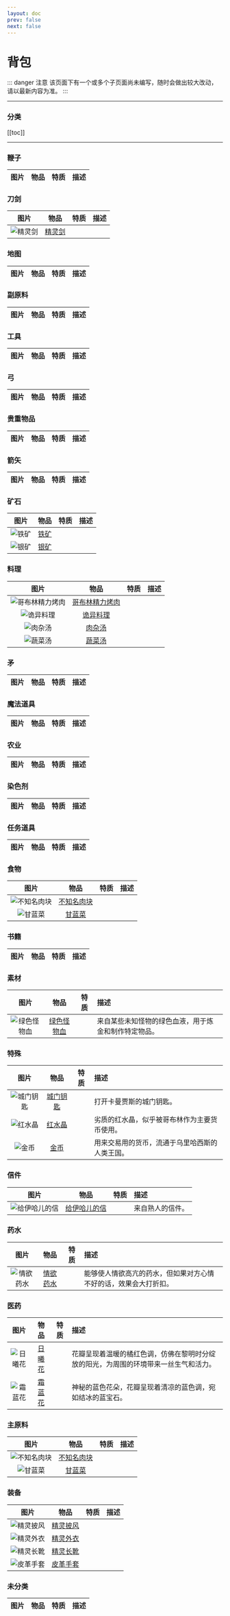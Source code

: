 ```yaml
---
layout: doc
prev: false
next: false
---
```


# 背包

::: danger 注意
该页面下有一个或多个子页面尚未编写，随时会做出较大改动，请以最新内容为准。
:::

---

### 分类

[[toc]]

---

### 鞭子

| 图片 | 物品 | 特质 | 描述 |
| :-: | :-: | :-: | :-- |

### 刀剑

| 图片 | 物品 | 特质 | 描述 |
| :-: | :-: | :-: | :-- |
| ![精灵剑](/img/item/31bd59eb2ac96f89.png) | [精灵剑](#/) | <Badge type="tip" text="耐久 30" /><br /><Badge type="tip" text="近战 10" /> |  |

### 地图

| 图片 | 物品 | 特质 | 描述 |
| :-: | :-: | :-: | :-- |

### 副原料

| 图片 | 物品 | 特质 | 描述 |
| :-: | :-: | :-: | :-- |

### 工具

| 图片 | 物品 | 特质 | 描述 |
| :-: | :-: | :-: | :-- |

### 弓

| 图片 | 物品 | 特质 | 描述 |
| :-: | :-: | :-: | :-- |

### 贵重物品

| 图片 | 物品 | 特质 | 描述 |
| :-: | :-: | :-: | :-- |

### 箭矢

| 图片 | 物品 | 特质 | 描述 |
| :-: | :-: | :-: | :-- |

### 矿石

| 图片 | 物品 | 特质 | 描述 |
| :-: | :-: | :-: | :-- |
| ![铁矿](/img/item/31bd59eb2ac96f89.png) | [铁矿](#/) |  |  |
| ![银矿](/img/item/31bd59eb2ac96f89.png) | [银矿](#/) |  |  |

### 料理

| 图片 | 物品 | 特质 | 描述 |
| :-: | :-: | :-: | :-- |
| ![哥布林精力烤肉](/img/item/31bd59eb2ac96f89.png) | [哥布林精力烤肉](#/) | <Badge type="tip" text="+100 体力" /> |  |
| ![诡异料理](/img/item/31bd59eb2ac96f89.png) | [诡异料理](#/) | <Badge type="tip" text="+30 体力" /><br /><Badge type="danger" text="-10 精神" /> |  |
| ![肉杂汤](/img/item/31bd59eb2ac96f89.png) | [肉杂汤](#/) | <Badge type="tip" text="+15 体力" /> |  |
| ![蔬菜汤](/img/item/31bd59eb2ac96f89.png) | [蔬菜汤](#/) | <Badge type="tip" text="+10 体力" /><br /><Badge type="tip" text="+5 精神" /> |  |

### 矛

| 图片 | 物品 | 特质 | 描述 |
| :-: | :-: | :-: | :-- |

### 魔法道具

| 图片 | 物品 | 特质 | 描述 |
| :-: | :-: | :-: | :-- |

### 农业

| 图片 | 物品 | 特质 | 描述 |
| :-: | :-: | :-: | :-- |

### 染色剂

| 图片 | 物品 | 特质 | 描述 |
| :-: | :-: | :-: | :-- |

### 任务道具

| 图片 | 物品 | 特质 | 描述 |
| :-: | :-: | :-: | :-- |

### 食物

| 图片 | 物品 | 特质 | 描述 |
| :-: | :-: | :-: | :-- |
| ![不知名肉块](/img/item/31bd59eb2ac96f89.png) | [不知名肉块](#/) | <Badge type="tip" text="+10 体力" /><br /><Badge type="danger" text="-20 精神" /> |  |
| ![甘蓝菜](/img/item/31bd59eb2ac96f89.png) | [甘蓝菜](#/) | <Badge type="tip" text="+5 体力" /> |  |

### 书籍

| 图片 | 物品 | 特质 | 描述 |
| :-: | :-: | :-: | :-- |

### 素材

| 图片 | 物品 | 特质 | 描述 |
| :-: | :-: | :-: | :-- |
| ![绿色怪物血](/img/item/31bd59eb2ac96f89.png) | [绿色怪物血](#/) |  | 来自某些未知怪物的绿色血液，用于炼金和制作特定物品。 |

### 特殊

| 图片 | 物品 | 特质 | 描述 |
| :-: | :-: | :-: | :-- |
| ![城门钥匙](/img/item/31bd59eb2ac96f89.png) | [城门钥匙](#/) | <Badge type="warning" text="消耗道具" /> | 打开卡曼贾斯的城门钥匙。 |
| ![红水晶](/img/item/31bd59eb2ac96f89.png) | [红水晶](#/) | <Badge type="warning" text="消耗道具" /> | 劣质的红水晶，似乎被哥布林作为主要货币使用。 |
| ![金币](/img/item/31bd59eb2ac96f89.png) | [金币](#/) | <Badge type="warning" text="消耗道具" /> | 用来交易用的货币，流通于乌里哈西斯的人类王国。 |

### 信件

| 图片 | 物品 | 特质 | 描述 |
| :-: | :-: | :-: | :-- |
| ![给伊哈儿的信](/img/item/31bd59eb2ac96f89.png) | [给伊哈儿的信](#/) |  | 来自熟人的信件。 |

### 药水

| 图片 | 物品 | 特质 | 描述 |
| :-: | :-: | :-: | :-- |
| ![情欲药水](/img/item/31bd59eb2ac96f89.png) | [情欲药水](#/) | <Badge type="tip" text="+100 亢奋" /> | 能够使人情欲高亢的药水，但如果对方心情不好的话，效果会大打折扣。 |

### 医药

| 图片 | 物品 | 特质 | 描述 |
| :-: | :-: | :-: | :-- |
| ![日曦花](/img/item/31bd59eb2ac96f89.png) | [日曦花](#/) |  | 花瓣呈现着温暖的橘红色调，仿佛在黎明时分绽放的阳光，为周围的环境带来一丝生气和活力。 |
| ![霜蓝花](/img/item/31bd59eb2ac96f89.png) | [霜蓝花](#/) |  | 神秘的蓝色花朵，花瓣呈现着清凉的蓝色调，宛如结冰的蓝宝石。 |

### 主原料

| 图片 | 物品 | 特质 | 描述 |
| :-: | :-: | :-: | :-- |
| ![不知名肉块](/img/item/31bd59eb2ac96f89.png) | [不知名肉块](#/) | <Badge type="tip" text="+10 体力" /><br /><Badge type="danger" text="-20 精神" /> |  |
| ![甘蓝菜](/img/item/31bd59eb2ac96f89.png) | [甘蓝菜](#/) | <Badge type="tip" text="+5 体力" /> |  |

### 装备

| 图片 | 物品 | 特质 | 描述 |
| :-: | :-: | :-: | :-- |
| ![精灵披风](/img/item/31bd59eb2ac96f89.png) | [精灵披风](#/) | <Badge type="tip" text="耐久 10" /><br /><Badge type="tip" text="防御 2" /> |  |
| ![精灵外衣](/img/item/31bd59eb2ac96f89.png) | [精灵外衣](#/) | <Badge type="tip" text="耐久 20" /><br /><Badge type="tip" text="防御 1" /> |  |
| ![精灵长靴](/img/item/31bd59eb2ac96f89.png) | [精灵长靴](#/) | <Badge type="tip" text="耐久 10" /><br /><Badge type="tip" text="防御 1" /> |  |
| ![皮革手套](/img/item/31bd59eb2ac96f89.png) | [皮革手套](#/) | <Badge type="tip" text="耐久 10" /><br /><Badge type="tip" text="防御 1" /> |  |

### 未分类

| 图片 | 物品 | 特质 | 描述 |
| :-: | :-: | :-: | :-- |

<style module>
  .img {max-width: 72px; max-height: 72px; margin: 0 auto;}
  .th {min-width: 120px}
</style>
